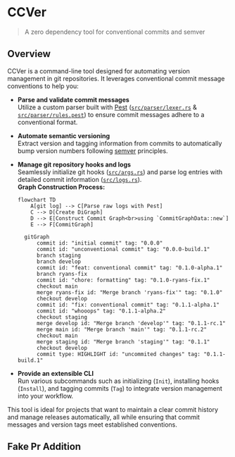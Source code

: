 # CCVer

> A zero dependency tool for conventional commits and semver

## Overview

CCVer is a command-line tool designed for automating version management in git repositories. It leverages conventional commit message conventions to help you:

- **Parse and validate commit messages**  
  Utilize a custom parser built with [Pest](https://pest.rs/) ([`src/parser/lexer.rs`](src/parser/lexer.rs) & [`src/parser/rules.pest`](src/parser/rules.pest)) to ensure commit messages adhere to a conventional format.

- **Automate semantic versioning**  
  Extract version and tagging information from commits to automatically bump version numbers following [semver](https://semver.org/) principles.

- **Manage git repository hooks and logs**  
  Seamlessly initialize git hooks ([`src/args.rs`](src/args.rs)) and parse log entries with detailed commit information ([`src/logs.rs`](src/logs.rs)).  
  **Graph Construction Process:**  

  ```mermaid
  flowchart TD
      A[git log] --> C[Parse raw logs with Pest]
      C --> D[Create DiGraph]
      D --> E[Construct Commit Graph<br>using `CommitGraphData::new`]
      E --> F[CommitGraph]
  ```

  ```mermaid
    gitGraph
        commit id: "initial commit" tag: "0.0.0"
        commit id: "unconventional commit" tag: "0.0.0-build.1"
        branch staging
        branch develop
        commit id: "feat: conventional commit" tag: "0.1.0-alpha.1"
        branch ryans-fix
        commit id: "chore: formatting" tag: "0.1.0-ryans-fix.1"
        checkout main
        merge ryans-fix id: "Merge branch 'ryans-fix'" tag: "0.1.0"
        checkout develop
        commit id: "fix: conventional commit" tag: "0.1.1-alpha.1"
        commit id: "whooops" tag: "0.1.1-alpha.2"
        checkout staging
        merge develop id: "Merge branch 'develop'" tag: "0.1.1-rc.1"
        merge main id: "Merge branch 'main'" tag: "0.1.1-rc.2"
        checkout main
        merge staging id: "Merge branch 'staging'" tag: "0.1.1"
        checkout develop
        commit type: HIGHLIGHT id: "uncommited changes" tag: "0.1.1-build.1"
  ```

- **Provide an extensible CLI**  
  Run various subcommands such as initializing (`Init`), installing hooks (`Install`), and tagging commits (`Tag`) to integrate version management into your workflow.

This tool is ideal for projects that want to maintain a clear commit history and manage releases automatically, all while ensuring that commit messages and version tags meet established conventions.

## Fake Pr Addition
